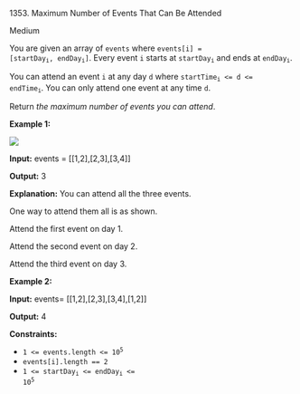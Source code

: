 1353\. Maximum Number of Events That Can Be Attended

Medium

You are given an array of `events` where <code>events[i] = [startDay<sub>i</sub>, endDay<sub>i</sub>]</code>. Every event `i` starts at <code>startDay<sub>i</sub></code> and ends at <code>endDay<sub>i</sub></code>.

You can attend an event `i` at any day `d` where <code>startTime<sub>i</sub> <= d <= endTime<sub>i</sub></code>. You can only attend one event at any time `d`.

Return _the maximum number of events you can attend_.

**Example 1:**

![](https://leetcode-in-java.github.io/src/main/java/g1301_1400/s1353_maximum_number_of_events_that_can_be_attended/e1.png)

**Input:** events = [[1,2],[2,3],[3,4]]

**Output:** 3

**Explanation:** You can attend all the three events. 

One way to attend them all is as shown. 

Attend the first event on day 1. 

Attend the second event on day 2. 

Attend the third event on day 3.

**Example 2:**

**Input:** events= [[1,2],[2,3],[3,4],[1,2]]

**Output:** 4

**Constraints:**

*   <code>1 <= events.length <= 10<sup>5</sup></code>
*   `events[i].length == 2`
*   <code>1 <= startDay<sub>i</sub> <= endDay<sub>i</sub> <= 10<sup>5</sup></code>